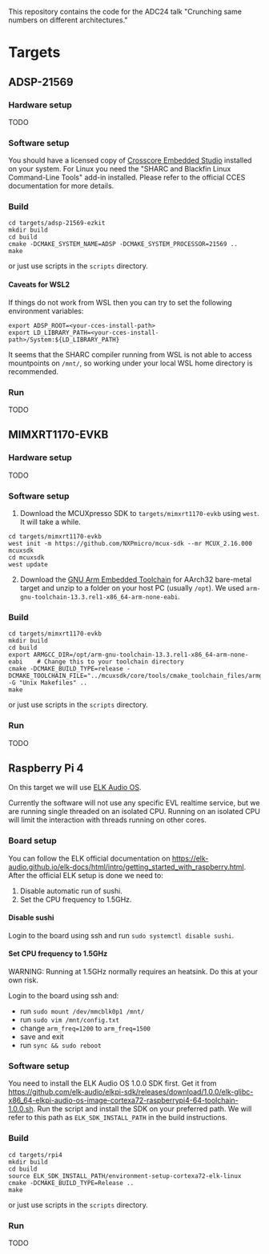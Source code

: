 This repository contains the code for the ADC24 talk "Crunching same numbers on different architectures."

# Targets

## ADSP-21569
### Hardware setup
TODO

### Software setup
You should have a licensed copy of [Crosscore Embedded Studio](https://www.analog.com/en/resources/evaluation-hardware-and-software/software/adswt-cces.html) installed on your system.
For Linux you need the "SHARC and Blackfin Linux Command-Line Tools" add-in installed. Please refer to the official CCES documentation for more details.

### Build
```
cd targets/adsp-21569-ezkit
mkdir build
cd build
cmake -DCMAKE_SYSTEM_NAME=ADSP -DCMAKE_SYSTEM_PROCESSOR=21569 ..
make
```

or just use scripts in the `scripts` directory.

#### Caveats for WSL2
If things do not work from WSL then you can try to set the following environment variables:
```
export ADSP_ROOT=<your-cces-install-path>
export LD_LIBRARY_PATH=<your-cces-install-path>/System:${LD_LIBRARY_PATH}
```

It seems that the SHARC compiler running from WSL is not able to access mountpoints on `/mnt/`, so working under your local WSL home directory is recommended.

### Run
TODO


## MIMXRT1170-EVKB
### Hardware setup
TODO

### Software setup
1. Download the MCUXpresso SDK to `targets/mimxrt1170-evkb` using `west`. It will take a while.
```
cd targets/mimxrt1170-evkb
west init -m https://github.com/NXPmicro/mcux-sdk --mr MCUX_2.16.000 mcuxsdk
cd mcuxsdk
west update
```

2. Download the [GNU Arm Embedded Toolchain](https://developer.arm.com/downloads/-/arm-gnu-toolchain-downloads) for AArch32 bare-metal target
and unzip to a folder on your host PC (usually `/opt`). We used `arm-gnu-toolchain-13.3.rel1-x86_64-arm-none-eabi`.

### Build
```
cd targets/mimxrt1170-evkb
mkdir build
cd build
export ARMGCC_DIR=/opt/arm-gnu-toolchain-13.3.rel1-x86_64-arm-none-eabi    # Change this to your toolchain directory
cmake -DCMAKE_BUILD_TYPE=release -DCMAKE_TOOLCHAIN_FILE="../mcuxsdk/core/tools/cmake_toolchain_files/armgcc.cmake" -G "Unix Makefiles" ..
make
```

or just use scripts in the `scripts` directory.

### Run
TODO


## Raspberry Pi 4
On this target we will use [ELK Audio OS](https://www.elk.audio/).

Currently the software will not use any specific EVL realtime service, but we are running single threaded on an isolated CPU.
Running on an isolated CPU will limit the interaction with threads running on other cores.

### Board setup
You can follow the ELK official documentation on https://elk-audio.github.io/elk-docs/html/intro/getting_started_with_raspberry.html.
After the official ELK setup is done we need to:
1. Disable automatic run of sushi.
2. Set the CPU frequency to 1.5GHz.

#### Disable sushi
Login to the board using ssh and run `sudo systemctl disable sushi`.

#### Set CPU frequency to 1.5GHz
WARNING: Running at 1.5GHz normally requires an heatsink. Do this at your own risk.

Login to the board using ssh and:
* run `sudo mount /dev/mmcblk0p1 /mnt/`
* run `sudo vim /mnt/config.txt`
* change `arm_freq=1200` to `arm_freq=1500`
* save and exit
* run `sync && sudo reboot`

### Software setup
You need to install the ELK Audio OS 1.0.0 SDK first.
Get it from https://github.com/elk-audio/elkpi-sdk/releases/download/1.0.0/elk-glibc-x86_64-elkpi-audio-os-image-cortexa72-raspberrypi4-64-toolchain-1.0.0.sh.
Run the script and install the SDK on your preferred path. We will refer to this path as `ELK_SDK_INSTALL_PATH` in the build instructions.

### Build
```
cd targets/rpi4
mkdir build
cd build
source ELK_SDK_INSTALL_PATH/environment-setup-cortexa72-elk-linux
cmake -DCMAKE_BUILD_TYPE=Release ..
make
```

or just use scripts in the `scripts` directory.

### Run
TODO
